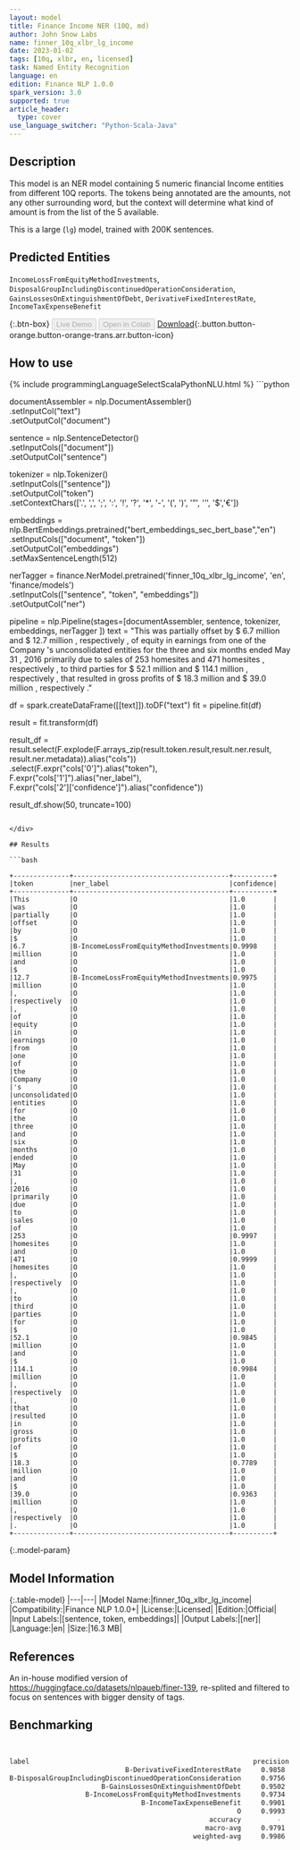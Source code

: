```yaml
---
layout: model
title: Finance Income NER (10Q, md)
author: John Snow Labs
name: finner_10q_xlbr_lg_income
date: 2023-01-02
tags: [10q, xlbr, en, licensed]
task: Named Entity Recognition
language: en
edition: Finance NLP 1.0.0
spark_version: 3.0
supported: true
article_header:
  type: cover
use_language_switcher: "Python-Scala-Java"
---
```


## Description

This model is an NER model containing 5 numeric financial Income entities from different 10Q reports. The tokens being annotated are the amounts, not any other surrounding word, but the context will determine what kind of amount is from the list of the 5 available.

This is a large (`lg`) model, trained with 200K sentences.

## Predicted Entities

`IncomeLossFromEquityMethodInvestments`, `DisposalGroupIncludingDiscontinuedOperationConsideration`, `GainsLossesOnExtinguishmentOfDebt`, `DerivativeFixedInterestRate`, `IncomeTaxExpenseBenefit`

{:.btn-box}
<button class="button button-orange" disabled>Live Demo</button>
<button class="button button-orange" disabled>Open in Colab</button>
[Download](https://s3.amazonaws.com/auxdata.johnsnowlabs.com/finance/models/finner_10q_xlbr_lg_income_en_1.0.0_3.0_1672653711790.zip){:.button.button-orange.button-orange-trans.arr.button-icon}

## How to use



<div class="tabs-box" markdown="1">
{% include programmingLanguageSelectScalaPythonNLU.html %}
```python
 
documentAssembler = nlp.DocumentAssembler() \
   .setInputCol("text") \
   .setOutputCol("document")

sentence = nlp.SentenceDetector() \
   .setInputCols(["document"]) \
   .setOutputCol("sentence") 

tokenizer = nlp.Tokenizer()\
    .setInputCols(["sentence"])\
    .setOutputCol("token")\
    .setContextChars(['.', ',', ';', ':', '!', '?', '*', '-', '(', ')', '”', '’', '$','€'])

embeddings = nlp.BertEmbeddings.pretrained("bert_embeddings_sec_bert_base","en") \
  .setInputCols(["document", "token"]) \
  .setOutputCol("embeddings")\
  .setMaxSentenceLength(512)

nerTagger = finance.NerModel.pretrained('finner_10q_xlbr_lg_income', 'en', 'finance/models')\
   .setInputCols(["sentence", "token", "embeddings"])\
   .setOutputCol("ner")
              
pipeline = nlp.Pipeline(stages=[documentAssembler,
                            sentence,
                            tokenizer,
                            embeddings,
                            nerTagger
                                ])
text = "This was partially offset by $ 6.7 million and $ 12.7 million , respectively , of equity in earnings from one of the Company 's unconsolidated entities for the three and six months ended May 31 , 2016 primarily due to sales of 253 homesites and 471 homesites , respectively , to third parties for $ 52.1 million and $ 114.1 million , respectively , that resulted in gross profits of $ 18.3 million and $ 39.0 million , respectively ."

df = spark.createDataFrame([[text]]).toDF("text")
fit = pipeline.fit(df)

result = fit.transform(df)

result_df = result.select(F.explode(F.arrays_zip(result.token.result,result.ner.result, result.ner.metadata)).alias("cols"))\
.select(F.expr("cols['0']").alias("token"),\
      F.expr("cols['1']").alias("ner_label"),\
      F.expr("cols['2']['confidence']").alias("confidence"))

result_df.show(50, truncate=100)
```

</div>

## Results

```bash

+--------------+---------------------------------------+----------+
|token         |ner_label                              |confidence|
+--------------+---------------------------------------+----------+
|This          |O                                      |1.0       |
|was           |O                                      |1.0       |
|partially     |O                                      |1.0       |
|offset        |O                                      |1.0       |
|by            |O                                      |1.0       |
|$             |O                                      |1.0       |
|6.7           |B-IncomeLossFromEquityMethodInvestments|0.9998    |
|million       |O                                      |1.0       |
|and           |O                                      |1.0       |
|$             |O                                      |1.0       |
|12.7          |B-IncomeLossFromEquityMethodInvestments|0.9975    |
|million       |O                                      |1.0       |
|,             |O                                      |1.0       |
|respectively  |O                                      |1.0       |
|,             |O                                      |1.0       |
|of            |O                                      |1.0       |
|equity        |O                                      |1.0       |
|in            |O                                      |1.0       |
|earnings      |O                                      |1.0       |
|from          |O                                      |1.0       |
|one           |O                                      |1.0       |
|of            |O                                      |1.0       |
|the           |O                                      |1.0       |
|Company       |O                                      |1.0       |
|'s            |O                                      |1.0       |
|unconsolidated|O                                      |1.0       |
|entities      |O                                      |1.0       |
|for           |O                                      |1.0       |
|the           |O                                      |1.0       |
|three         |O                                      |1.0       |
|and           |O                                      |1.0       |
|six           |O                                      |1.0       |
|months        |O                                      |1.0       |
|ended         |O                                      |1.0       |
|May           |O                                      |1.0       |
|31            |O                                      |1.0       |
|,             |O                                      |1.0       |
|2016          |O                                      |1.0       |
|primarily     |O                                      |1.0       |
|due           |O                                      |1.0       |
|to            |O                                      |1.0       |
|sales         |O                                      |1.0       |
|of            |O                                      |1.0       |
|253           |O                                      |0.9997    |
|homesites     |O                                      |1.0       |
|and           |O                                      |1.0       |
|471           |O                                      |0.9999    |
|homesites     |O                                      |1.0       |
|,             |O                                      |1.0       |
|respectively  |O                                      |1.0       |
|,             |O                                      |1.0       |
|to            |O                                      |1.0       |
|third         |O                                      |1.0       |
|parties       |O                                      |1.0       |
|for           |O                                      |1.0       |
|$             |O                                      |1.0       |
|52.1          |O                                      |0.9845    |
|million       |O                                      |1.0       |
|and           |O                                      |1.0       |
|$             |O                                      |1.0       |
|114.1         |O                                      |0.9984    |
|million       |O                                      |1.0       |
|,             |O                                      |1.0       |
|respectively  |O                                      |1.0       |
|,             |O                                      |1.0       |
|that          |O                                      |1.0       |
|resulted      |O                                      |1.0       |
|in            |O                                      |1.0       |
|gross         |O                                      |1.0       |
|profits       |O                                      |1.0       |
|of            |O                                      |1.0       |
|$             |O                                      |1.0       |
|18.3          |O                                      |0.7789    |
|million       |O                                      |1.0       |
|and           |O                                      |1.0       |
|$             |O                                      |1.0       |
|39.0          |O                                      |0.9363    |
|million       |O                                      |1.0       |
|,             |O                                      |1.0       |
|respectively  |O                                      |1.0       |
|.             |O                                      |1.0       |
+--------------+---------------------------------------+----------+

```

{:.model-param}
## Model Information

{:.table-model}
|---|---|
|Model Name:|finner_10q_xlbr_lg_income|
|Compatibility:|Finance NLP 1.0.0+|
|License:|Licensed|
|Edition:|Official|
|Input Labels:|[sentence, token, embeddings]|
|Output Labels:|[ner]|
|Language:|en|
|Size:|16.3 MB|

## References

An in-house modified version of https://huggingface.co/datasets/nlpaueb/finer-139, re-splited and filtered to focus on sentences with bigger density of tags.

## Benchmarking

```bash


label                                                        precision    recall  f1-score   support
                             B-DerivativeFixedInterestRate     0.9858    1.0000    0.9929       139
B-DisposalGroupIncludingDiscontinuedOperationConsideration     0.9756    0.9479    0.9615       211
                       B-GainsLossesOnExtinguishmentOfDebt     0.9502    0.9709    0.9604       275
                   B-IncomeLossFromEquityMethodInvestments     0.9734    0.9846    0.9790       260
                                 B-IncomeTaxExpenseBenefit     0.9901    0.9832    0.9866       713
                                                         O     0.9993    0.9993    0.9993     43335
                                                  accuracy         -         -     0.9986     44933
                                                 macro-avg     0.9791    0.9810    0.9800     44933
                                              weighted-avg     0.9986    0.9986    0.9986     44933

```